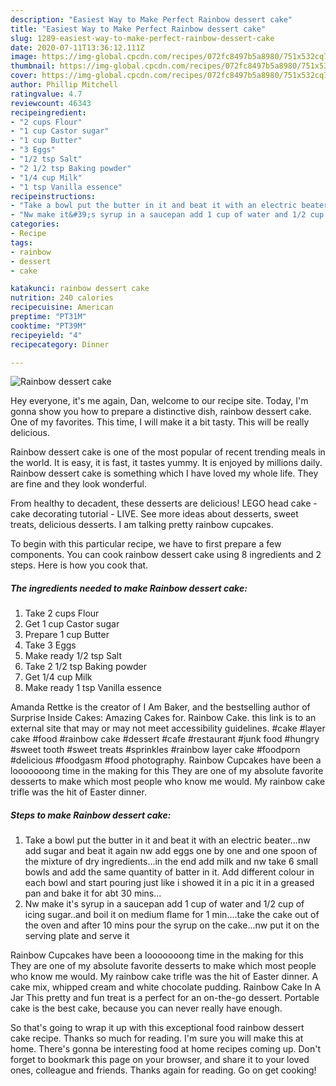 ```yaml
---
description: "Easiest Way to Make Perfect Rainbow dessert cake"
title: "Easiest Way to Make Perfect Rainbow dessert cake"
slug: 1289-easiest-way-to-make-perfect-rainbow-dessert-cake
date: 2020-07-11T13:36:12.111Z
image: https://img-global.cpcdn.com/recipes/072fc8497b5a8980/751x532cq70/rainbow-dessert-cake-recipe-main-photo.jpg
thumbnail: https://img-global.cpcdn.com/recipes/072fc8497b5a8980/751x532cq70/rainbow-dessert-cake-recipe-main-photo.jpg
cover: https://img-global.cpcdn.com/recipes/072fc8497b5a8980/751x532cq70/rainbow-dessert-cake-recipe-main-photo.jpg
author: Phillip Mitchell
ratingvalue: 4.7
reviewcount: 46343
recipeingredient:
- "2 cups Flour"
- "1 cup Castor sugar"
- "1 cup Butter"
- "3 Eggs"
- "1/2 tsp Salt"
- "2 1/2 tsp Baking powder"
- "1/4 cup Milk"
- "1 tsp Vanilla essence"
recipeinstructions:
- "Take a bowl put the butter in it and beat it with an electric beater...nw add sugar and beat it again nw add eggs one by one and one spoon of the mixture of dry ingredients...in the end add milk and nw take 6 small bowls and add the same quantity of batter in it. Add different colour in each bowl and start pouring just like i showed it in a pic it in a greased pan and bake it for abt 30 mins..."
- "Nw make it&#39;s syrup in a saucepan add 1 cup of water and 1/2 cup of icing sugar..and boil it on medium flame for 1 min....take the cake out of the oven and after 10 mins pour the syrup on the cake...nw put it on the serving plate and serve it"
categories:
- Recipe
tags:
- rainbow
- dessert
- cake

katakunci: rainbow dessert cake 
nutrition: 240 calories
recipecuisine: American
preptime: "PT31M"
cooktime: "PT39M"
recipeyield: "4"
recipecategory: Dinner

---
```



![Rainbow dessert cake](https://img-global.cpcdn.com/recipes/072fc8497b5a8980/751x532cq70/rainbow-dessert-cake-recipe-main-photo.jpg)

Hey everyone, it's me again, Dan, welcome to our recipe site. Today, I'm gonna show you how to prepare a distinctive dish, rainbow dessert cake. One of my favorites. This time, I will make it a bit tasty. This will be really delicious.

Rainbow dessert cake is one of the most popular of recent trending meals in the world. It is easy, it is fast, it tastes yummy. It is enjoyed by millions daily. Rainbow dessert cake is something which I have loved my whole life. They are fine and they look wonderful.

From healthy to decadent, these desserts are delicious! LEGO head cake - cake decorating tutorial - LIVE. See more ideas about desserts, sweet treats, delicious desserts. I am talking pretty rainbow cupcakes.


To begin with this particular recipe, we have to first prepare a few components. You can cook rainbow dessert cake using 8 ingredients and 2 steps. Here is how you cook that.

<!--inarticleads1-->

##### The ingredients needed to make Rainbow dessert cake:

1. Take 2 cups Flour
1. Get 1 cup Castor sugar
1. Prepare 1 cup Butter
1. Take 3 Eggs
1. Make ready 1/2 tsp Salt
1. Take 2 1/2 tsp Baking powder
1. Get 1/4 cup Milk
1. Make ready 1 tsp Vanilla essence


Amanda Rettke is the creator of I Am Baker, and the bestselling author of Surprise Inside Cakes: Amazing Cakes for. Rainbow Cake. this link is to an external site that may or may not meet accessibility guidelines. #cake #layer cake #food #rainbow cake #dessert #cafe #restaurant #junk food #hungry #sweet tooth #sweet treats #sprinkles #rainbow layer cake #foodporn #delicious #foodgasm #food photography. Rainbow Cupcakes have been a looooooong time in the making for this They are one of my absolute favorite desserts to make which most people who know me would. My rainbow cake trifle was the hit of Easter dinner. 

<!--inarticleads2-->

##### Steps to make Rainbow dessert cake:

1. Take a bowl put the butter in it and beat it with an electric beater...nw add sugar and beat it again nw add eggs one by one and one spoon of the mixture of dry ingredients...in the end add milk and nw take 6 small bowls and add the same quantity of batter in it. Add different colour in each bowl and start pouring just like i showed it in a pic it in a greased pan and bake it for abt 30 mins...
1. Nw make it&#39;s syrup in a saucepan add 1 cup of water and 1/2 cup of icing sugar..and boil it on medium flame for 1 min....take the cake out of the oven and after 10 mins pour the syrup on the cake...nw put it on the serving plate and serve it


Rainbow Cupcakes have been a looooooong time in the making for this They are one of my absolute favorite desserts to make which most people who know me would. My rainbow cake trifle was the hit of Easter dinner. A cake mix, whipped cream and white chocolate pudding. Rainbow Cake In A Jar This pretty and fun treat is a perfect for an on-the-go dessert. Portable cake is the best cake, because you can never really have enough. 

So that's going to wrap it up with this exceptional food rainbow dessert cake recipe. Thanks so much for reading. I'm sure you will make this at home. There's gonna be interesting food at home recipes coming up. Don't forget to bookmark this page on your browser, and share it to your loved ones, colleague and friends. Thanks again for reading. Go on get cooking!
